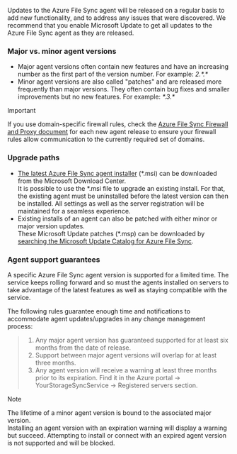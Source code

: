 Updates to the Azure File Sync agent will be released on a regular basis to add new functionality, and to address any issues that were discovered. We recommend that you enable Microsoft Update to get all updates to the Azure File Sync agent as they are released. 

### Major vs. minor agent versions
* Major agent versions often contain new features and have an increasing number as the first part of the version number. For example: *2.&ast;.&ast;*
* Minor agent versions are also called "patches" and are released more frequently than major versions. They often contain bug fixes and smaller improvements but no new features. For example: *&ast;.3.&ast;*

> [!Important]
> If you use domain-specific firewall rules, check the [Azure File Sync Firewall and Proxy document](../articles/storage/files/storage-sync-files-firewall-and-proxy.md) for each new agent release to ensure your firewall rules allow communication to the currently required set of domains.

### Upgrade paths
* [The latest Azure File Sync agent installer](https://go.microsoft.com/fwlink/?linkid=858257) (&ast;.msi) can be downloaded from the Microsoft Download Center. <br />It is possible to use the &ast;.msi file to upgrade an existing install. For that, the existing agent must be uninstalled before the latest version can then be installed. All settings as well as the server registration will be maintained for a seamless experience.
* Existing installs of an agent can also be patched with either minor or major version updates. <br />These Microsoft Update patches (&ast;.msp) can be downloaded by [searching the Microsoft Update Catalog for Azure File Sync](https://www.catalog.update.microsoft.com/Search.aspx?q=Azure%20File%20Sync).

### Agent support guarantees
A specific Azure File Sync agent version is supported for a limited time. The service keeps rolling forward and so must the agents installed on servers to take advantage of the latest features as well as staying compatible with the service.

The following rules guarantee enough time and notifications to accommodate agent updates/upgrades in any change management process:

> 1. Any major agent version has guaranteed supported for at least six months from the date of release.
> 2. Support between major agent versions will overlap for at least three months.
> 3. Any agent version will receive a warning at least three months prior to its expiration. Find it in the Azure portal -> YourStorageSyncService -> Registered servers section.

> [!Note]
> The lifetime of a minor agent version is bound to the associated major version. <br />
Installing an agent version with an expiration warning will display a warning but succeed. Attempting to install or connect with an expired agent version is not supported and will be blocked.